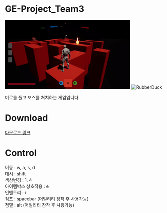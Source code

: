 # GE-Project_Team3

<img src="Image/1.gif" width="400px" height="220px" title="px(픽셀) 크기 설정" alt="RubberDuck"></img>
<img src="Image/2.gif" width="400px" height="220px" title="px(픽셀) 크기 설정" alt="RubberDuck"></img>

미로를 풀고 보스를 처치하는 게임입니다.

# Download
[다운로드 링크](https://drive.google.com/file/d/1IId4Ihhj1zkCqFeQtAvk97L9VCSRXlDs/view)

# Control
이동 : w, a, s, d <br>
대시 : shift <br>
색상변경 : 1, 4 <br>
아이템박스 상호작용 : e <br>
인벤토리 : i <br>
점프 : spacebar (어빌리티 장착 후 사용가능) <br>
점멸 : alt (어빌리티 장착 후 사용가능) <br>
